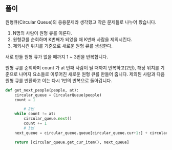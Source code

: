 ## 풀이

원형큐(Circular Queue)의 응용문제라 생각했고 작은 문제들로 나누어 봤습니다.

1. N명의 사람이 원형 큐를 이룬다.
2. 원형큐를 순회하며 K번째가 되었을 때 K번째 사람을 제외시킨다.
3. 제외시킨 위치를 기준으로 새로운 원형 큐를 생성한다.

새로 만들 원형 큐가 없을 때까지 1 ~ 3번을 반복합니다.

원형 큐를 순회하며 count 가 at 번째 사람이 될 때까지 반복하고(2번), 해당 위치를 기준으로 나머지 요소들로 이루어진 새로운 원형 큐를 만들어 줍니다. 제외된 사람과 다음 원형 큐를 반환하고 이는 다시 1번의 반복으로 돌아갑니다.

```python
def get_next_people(people, at):
    circular_queue = CircularQueue(people)
    count = 1

		# 2번
    while count != at:
        circular_queue.next()
        count += 1
		# 3번
    next_queue = circular_queue.queue[circular_queue.cur+1:] + circular_queue.queue[:circular_queue.cur]

    return [circular_queue.get_cur_item(), next_queue]
```
